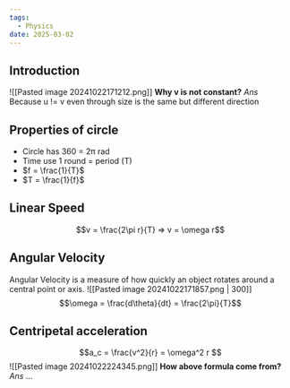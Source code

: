 ```yaml
---
tags:
  - Physics
date: 2025-03-02
---
```

## Introduction 


![[Pasted image 20241022171212.png]]
**Why v is not constant?**
*Ans* Because u != v even through size is the same but different direction
## Properties of circle
- Circle has 360 = 2π rad
- Time use 1 round = period (T)
- $f = \frac{1}{T}$
- $T = \frac{1}{f}$
## Linear Speed 

$$v = \frac{2\pi r}{T} => v = \omega r$$
## Angular Velocity
Angular Velocity is a measure of how quickly an object rotates around a central point or axis.
![[Pasted image 20241022171857.png | 300]]
$$\omega = \frac{d\theta}{dt} = \frac{2\pi}{T}$$
## Centripetal acceleration
$$a_c = \frac{v^2}{r} = \omega^2 r $$
![[Pasted image 20241022224345.png]]
**How above formula come from?**
*Ans* ...

